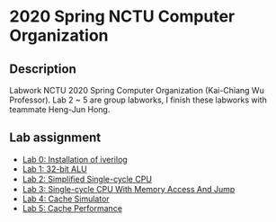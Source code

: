 # 2020 Spring NCTU Computer Organization

## Description
Labwork NCTU 2020 Spring Computer Organization (Kai-Chiang Wu Professor).
Lab 2 ~ 5 are group labworks, I finish these labworks with teammate Heng-Jun Hong.

## Lab assignment
- [Lab 0: Installation of iverilog](lab0/)
- [Lab 1: 32-bit ALU](lab1/)
- [Lab 2: Simpliﬁed Single-cycle CPU](lab2/)
- [Lab 3: Single-cycle CPU With Memory Access And Jump](lab3/)
- [Lab 4: Cache Simulator](lab4/)
- [Lab 5: Cache Performance](lab5/)